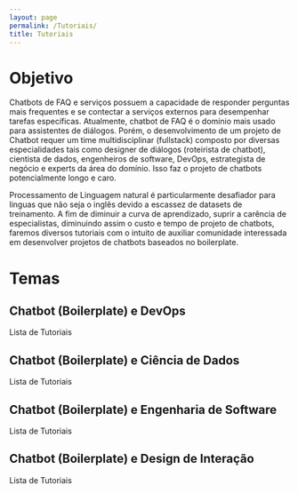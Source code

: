 ```yaml
---
layout: page
permalink: /Tutoriais/
title: Tutoriais
---
```


# Objetivo

Chatbots de FAQ e serviços possuem a capacidade de responder perguntas mais frequentes e se contectar a serviços externos
para desempenhar tarefas específicas. Atualmente, chatbot de FAQ é o domínio mais usado para assistentes de diálogos.
Porém, o desenvolvimento de um projeto de Chatbot requer um time multidisciplinar (fullstack) composto por diversas especialidades
 tais como designer de diálogos (roteirista de chatbot), cientista de dados, engenheiros de software, DevOps, estrategista de 
 negócio e experts da área do domínio. Isso faz o projeto de chatbots potencialmente longo e caro. 

Processamento de Linguagem natural é particularmente desafiador para linguas que não seja o inglês devido a escassez de datasets
de treinamento. A fim de diminuir a curva de aprendizado, suprir a carência de especialistas, diminuindo assim o custo e tempo de
projeto de chatbots, faremos diversos tutoriais com o intuito de auxiliar comunidade interessada em desenvolver projetos de chatbots
baseados no boilerplate.

# Temas
## Chatbot (Boilerplate) e DevOps

Lista de Tutoriais

## Chatbot (Boilerplate) e Ciência de Dados

Lista de Tutoriais

## Chatbot (Boilerplate) e Engenharia de Software
 
 Lista de Tutoriais
 
## Chatbot (Boilerplate) e Design de Interação
 
 Lista de Tutoriais
